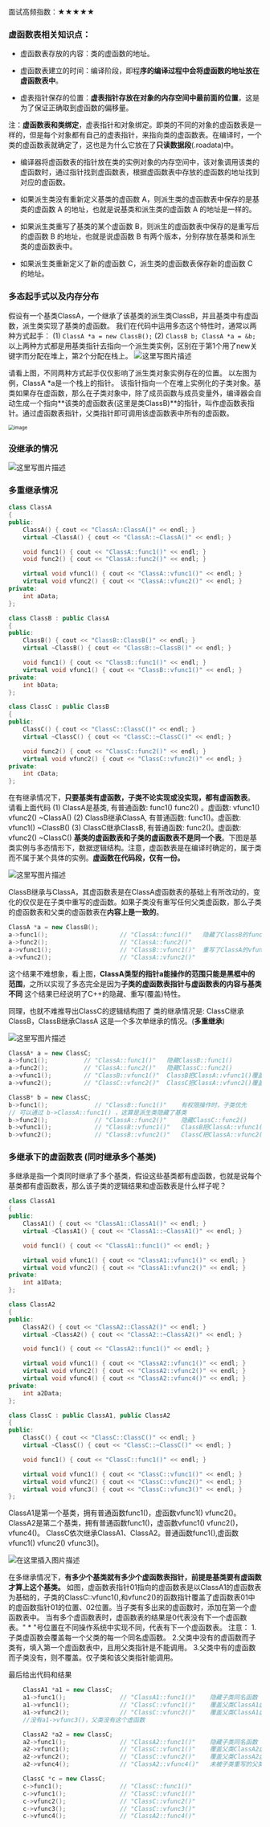面试高频指数：★★★★★

### 虚函数表相关知识点：

* 虚函数表存放的内容：类的虚函数的地址。

* 虚函数表建立的时间：编译阶段，即程**序的编译过程中会将虚函数的地址放在虚函数表中**。

* 虚表指针保存的位置：**虚表指针存放在对象的内存空间中最前面的位置**，这是为了保证正确取到虚函数的偏移量。

注：**虚函数表和类绑定**，虚表指针和对象绑定。即类的不同的对象的虚函数表是一样的，但是每个对象都有自己的虚表指针，来指向类的虚函数表。在编译时，一个类的虚函数表就确定了，这也是为什么它放在了**只读数据段**(.roadata)中。

* 编译器将虚函数表的指针放在类的实例对象的内存空间中，该对象调用该类的虚函数时，通过指针找到虚函数表，根据虚函数表中存放的虚函数的地址找到对应的虚函数。

* 如果派生类没有重新定义基类的虚函数 A，则派生类的虚函数表中保存的是基类的虚函数 A 的地址，也就是说基类和派生类的虚函数 A 的地址是一样的。

* 如果派生类重写了基类的某个虚函数 B，则派生的虚函数表中保存的是重写后的虚函数 B 的地址，也就是说虚函数 B 有两个版本，分别存放在基类和派生类的虚函数表中。

* 如果派生类重新定义了新的虚函数 C，派生类的虚函数表保存新的虚函数 C 的地址。



### 多态起手式以及内存分布

假设有一个基类ClassA，一个继承了该基类的派生类ClassB，并且基类中有虚函数，派生类实现了基类的虚函数。
我们在代码中运用多态这个特性时，通常以两种方式起手：
(1) `ClassA *a = new ClassB();`
(2) `ClassB b; ClassA *a = &b;`
以上两种方式都是用基类指针去指向一个派生类实例，区别在于第1个用了new关键字而分配在堆上，第2个分配在栈上。
![这里写图片描述](https://img-blog.csdn.net/20180820143644168?watermark/2/text/aHR0cHM6Ly9ibG9nLmNzZG4ubmV0L3FxXzM2MzU5MDIy/font/5a6L5L2T/fontsize/400/fill/I0JBQkFCMA==/dissolve/70)

请看上图，不同两种方式起手仅仅影响了派生类对象实例存在的位置。
以左图为例，ClassA *a是一个栈上的指针。
该指针指向一个在堆上实例化的子类对象。基类如果存在虚函数，那么在子类对象中，除了成员函数与成员变量外，编译器会自动生成一个指向**该类的虚函数表(这里是类ClassB)**的指针，叫作虚函数表指针。通过虚函数表指针，父类指针即可调用该虚函数表中所有的虚函数。

<img src="https://uploadfiles.nowcoder.com/images/20190313/311436_1552470920741_7D40CEF3951A10F626301148E06D89DA" alt="image" style="zoom:67%;" />

### 没继承的情况

![这里写图片描述](https://img-blog.csdn.net/20180821095203702?watermark/2/text/aHR0cHM6Ly9ibG9nLmNzZG4ubmV0L3FxXzM2MzU5MDIy/font/5a6L5L2T/fontsize/400/fill/I0JBQkFCMA==/dissolve/70)

### 多重继承情况

```c++
class ClassA
{
public:
	ClassA() { cout << "ClassA::ClassA()" << endl; }
	virtual ~ClassA() { cout << "ClassA::~ClassA()" << endl; }

	void func1() { cout << "ClassA::func1()" << endl; }
	void func2() { cout << "ClassA::func2()" << endl; }

	virtual void vfunc1() { cout << "ClassA::vfunc1()" << endl; }
	virtual void vfunc2() { cout << "ClassA::vfunc2()" << endl; }
private:
	int aData;
};

class ClassB : public ClassA
{
public:
	ClassB() { cout << "ClassB::ClassB()" << endl; }
	virtual ~ClassB() { cout << "ClassB::~ClassB()" << endl; }

	void func1() { cout << "ClassB::func1()" << endl; }
	virtual void vfunc1() { cout << "ClassB::vfunc1()" << endl; }
private:
	int bData;
};

class ClassC : public ClassB
{
public:
	ClassC() { cout << "ClassC::ClassC()" << endl; }
	virtual ~ClassC() { cout << "ClassC::~ClassC()" << endl; }

	void func2() { cout << "ClassC::func2()" << endl; }
	virtual void vfunc2() { cout << "ClassC::vfunc2()" << endl; }
private:
	int cData;
};

```

在有继承情况下，**只要基类有虚函数，子类不论实现或没实现，都有虚函数表**。
请看上面代码
(1) ClassA是基类, 有普通函数: func1() func2() 。虚函数: vfunc1() vfunc2() ~ClassA()
(2) ClassB继承ClassA, 有普通函数: func1()。虚函数: vfunc1() ~ClassB()
(3) ClassC继承ClassB, 有普通函数: func2()。虚函数: vfunc2() ~ClassC()
**基类的虚函数表和子类的虚函数表不是同一个表**。下图是基类实例与多态情形下，数据逻辑结构。注意，虚函数表是在编译时确定的，属于类而不属于某个具体的实例。**虚函数在代码段，仅有一份。**

![这里写图片描述](https://img-blog.csdn.net/20180820162125485?watermark/2/text/aHR0cHM6Ly9ibG9nLmNzZG4ubmV0L3FxXzM2MzU5MDIy/font/5a6L5L2T/fontsize/400/fill/I0JBQkFCMA==/dissolve/70)

ClassB继承与ClassA，其虚函数表是在ClassA虚函数表的基础上有所改动的，变化的仅仅是在子类中重写的虚函数。如果子类没有重写任何父类虚函数，那么子类的虚函数表和父类的虚函数表在**内容上是一致的**。

```c++
ClassA *a = new ClassB();
a->func1();                    // "ClassA::func1()"   隐藏了ClassB的func1()
a->func2();                    // "ClassA::func2()"
a->vfunc1();                   // "ClassB::vfunc1()"  重写了ClassA的vfunc1()
a->vfunc2();                   // "ClassA::vfunc2()"

```

这个结果不难想象，看上图，**ClassA类型的指针a能操作的范围只能是黑框中的范围**，之所以实现了多态完全是因为**子类的虚函数表指针与虚函数表的内容与基类不同**
这个结果已经说明了C++的隐藏、重写(覆盖)特性。

同理，也就不难推导出ClassC的逻辑结构图了
类的继承情况是: ClassC继承ClassB，ClassB继承ClassA
这是一个多次单继承的情况。(**多重继承**)

![这里写图片描述](https://img-blog.csdn.net/20180821103628852?watermark/2/text/aHR0cHM6Ly9ibG9nLmNzZG4ubmV0L3FxXzM2MzU5MDIy/font/5a6L5L2T/fontsize/400/fill/I0JBQkFCMA==/dissolve/70)

```c++
ClassA* a = new ClassC;
a->func1();          // "ClassA::func1()"   隐藏ClassB::func1()               
a->func2();          // "ClassA::func2()"	隐藏ClassC::func2()
a->vfunc1();	     // "ClassB::vfunc1()"	ClassB把ClassA::vfunc1()覆盖了
a->vfunc2();	     // "ClassC::vfunc2()"	ClassC把ClassA::vfunc2()覆盖了

ClassB* b = new ClassC;
b->func1();				// "ClassB::func1()"	有权限操作时，子类优先
// 可以通过 b->ClassA::func1() ，这算是派生类隐藏了基类
b->func2();				// "ClassA::func2()"	隐藏ClassC::func2()
b->vfunc1();			// "ClassB::vfunc1()"	ClassB把ClassA::vfunc1()覆盖了
b->vfunc2();			// "ClassB::vfunc2()"	ClassC把ClassA::vfunc2()覆盖了

```

### 多继承下的虚函数表 (同时继承多个基类)

多继承是指一个类同时继承了多个基类，假设这些基类都有虚函数，也就是说每个基类都有虚函数表，那么该子类的逻辑结果和虚函数表是什么样子呢？

```c++
class ClassA1
{
public:
	ClassA1() { cout << "ClassA1::ClassA1()" << endl; }
	virtual ~ClassA1() { cout << "ClassA1::~ClassA1()" << endl; }

	void func1() { cout << "ClassA1::func1()" << endl; }

	virtual void vfunc1() { cout << "ClassA1::vfunc1()" << endl; }
	virtual void vfunc2() { cout << "ClassA1::vfunc2()" << endl; }
private:
	int a1Data;
};

class ClassA2
{
public:
	ClassA2() { cout << "ClassA2::ClassA2()" << endl; }
	virtual ~ClassA2() { cout << "ClassA2::~ClassA2()" << endl; }

	void func1() { cout << "ClassA2::func1()" << endl; }

	virtual void vfunc1() { cout << "ClassA2::vfunc1()" << endl; }
	virtual void vfunc2() { cout << "ClassA2::vfunc2()" << endl; }
	virtual void vfunc4() { cout << "ClassA2::vfunc4()" << endl; }
private:
	int a2Data;
};

class ClassC : public ClassA1, public ClassA2
{
public:
	ClassC() { cout << "ClassC::ClassC()" << endl; }
	virtual ~ClassC() { cout << "ClassC::~ClassC()" << endl; }

	void func1() { cout << "ClassC::func1()" << endl; }

	virtual void vfunc1() { cout << "ClassC::vfunc1()" << endl; }
	virtual void vfunc2() { cout << "ClassC::vfunc2()" << endl; }
	virtual void vfunc3() { cout << "ClassC::vfunc3()" << endl; }
};

```

ClassA1是第一个基类，拥有普通函数func1()，虚函数vfunc1() vfunc2()。
ClassA2是第二个基类，拥有普通函数func1()，虚函数vfunc1() vfunc2()，vfunc4()。
ClassC依次继承ClassA1、ClassA2。普通函数func1(),虚函数vfunc1() vfunc2() vfunc3()。

![在这里插入图片描述](https://img-blog.csdn.net/20181023164040667?watermark/2/text/aHR0cHM6Ly9ibG9nLmNzZG4ubmV0L3FxXzM2MzU5MDIy/font/5a6L5L2T/fontsize/400/fill/I0JBQkFCMA==/dissolve/70)

在多继承情况下，**有多少个基类就有多少个虚函数表指针，前提是基类要有虚函数才算上这个基类。**
如图，虚函数表指针01指向的虚函数表是以ClassA1的虚函数表为基础的，子类的ClassC::vfunc1(),和vfunc2()的函数指针覆盖了虚函数表01中的虚函数指针01的位置、02位置。当子类有多出来的虚函数时，添加在第一个虚函数表中。
当有多个虚函数表时，虚函数表的结果是0代表没有下一个虚函数表。" * "号位置在不同操作系统中实现不同，代表有下一个虚函数表。
注意：
1.子类虚函数会覆盖每一个父类的每一个同名虚函数。
2.父类中没有的虚函数而子类有，填入第一个虚函数表中，且用父类指针是不能调用。
3.父类中有的虚函数而子类没有，则不覆盖。仅子类和该父类指针能调用。

最后给出代码和结果


```c++
	ClassA1 *a1 = new ClassC;
	a1->func1();               // "ClassA1::func1()"    隐藏子类同名函数
	a1->vfunc1();              // "ClassC::vfunc1()"    覆盖父类ClassA1虚函数
	a1->vfunc2();              // "ClassC::vfunc2()"    覆盖父类ClassA1虚函数
	//没有a1->vfunc3()，父类没有这个虚函数

	ClassA2 *a2 = new ClassC;
	a2->func1();               // "ClassA2::func1()"    隐藏子类同名函数
	a2->vfunc1();              // "ClassC::vfunc1()"    覆盖父类ClassA2虚函数
	a2->vfunc2();              // "ClassC::vfunc2()"    覆盖父类ClassA2虚函数
	a2->vfunc4();              // "ClassA2::vfunc4()"   未被子类重写的父类虚函数

	ClassC *c = new ClassC;
	c->func1();                // "ClassC::func1()"
	c->vfunc1();               // "ClassC::vfunc1()"
	c->vfunc2();               // "ClassC::vfunc2()"
	c->vfunc3();               // "ClassC::vfunc3()"
	c->vfunc4();               // "ClassA2::func4()"

```

